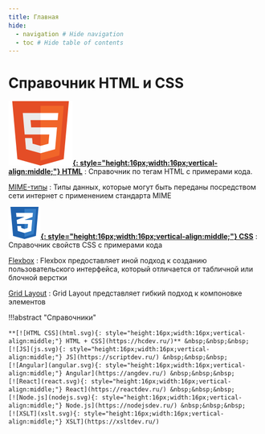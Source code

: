 ```yaml
---
title: Главная
hide:
  - navigation # Hide navigation
  - toc # Hide table of contents
---
```


# Справочник HTML и CSS

<div class="layout layout2" markdown="1">

<div class="cell" markdown="1">

**[![HTML](html.svg){: style="height:16px;width:16px;vertical-align:middle;"} HTML](/html/)**
: Справочник по тегам HTML с примерами кода.

[MIME-типы](/html/list-mime-types/)
: Типы данных, которые могут быть переданы посредством сети интернет с применением стандарта MIME

</div>

<div class="cell" markdown="1">

**[![CSS](css.svg){: style="height:16px;width:16px;vertical-align:middle;"} CSS](/css/)**
: Справочник свойств CSS с примерами кода

[Flexbox](/flex/)
: Flexbox предоставляет иной подход к созданию пользовательского интерфейса, который отличается от табличной или блочной верстки

[Grid Layout](/grid/)
: Grid Layout представляет гибкий подход к компоновке элементов

</div>

</div>

!!!abstract "Справочники"

    **[![HTML CSS](html.svg){: style="height:16px;width:16px;vertical-align:middle;"} HTML + CSS](https://hcdev.ru/)** &nbsp;&nbsp;&nbsp;
    [![JS](js.svg){: style="height:16px;width:16px;vertical-align:middle;"} JS](https://scriptdev.ru/) &nbsp;&nbsp;&nbsp;
    [![Angular](angular.svg){: style="height:16px;width:16px;vertical-align:middle;"} Angular](https://angdev.ru/) &nbsp;&nbsp;&nbsp;
    [![React](react.svg){: style="height:16px;width:16px;vertical-align:middle;"} React](https://reactdev.ru/) &nbsp;&nbsp;&nbsp;
    [![Node.js](nodejs.svg){: style="height:16px;width:16px;vertical-align:middle;"} Node.js](https://nodejsdev.ru/) &nbsp;&nbsp;&nbsp;
    [![XSLT](xslt.svg){: style="height:16px;width:16px;vertical-align:middle;"} XSLT](https://xsltdev.ru/)

<!--
Планы

- [SCSS](https://github.com/mikaspell/sass-site-rus/blob/rus-version/source/guide.html.haml)

- [MongoDB](https://github.com/jsmarkus/the-little-mongodb-book/blob/master/ru/mongodb.markdown)
- [MariaDB](https://oracleplsql.ru/mariadb-manual.html)

- [Git](https://github.com/progit/progit2-ru)

- [MDN](https://github.com/mdn/translated-content/tree/main/files/ru/web)
-->
